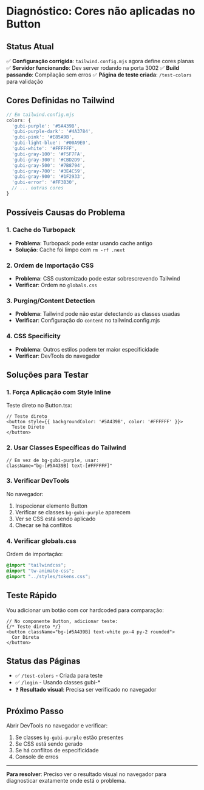 # Diagnóstico: Cores não aplicadas no Button

## Status Atual

✅ **Configuração corrigida**: `tailwind.config.mjs` agora define cores planas
✅ **Servidor funcionando**: Dev server rodando na porta 3002
✅ **Build passando**: Compilação sem erros
✅ **Página de teste criada**: `/test-colors` para validação

## Cores Definidas no Tailwind

```javascript
// Em tailwind.config.mjs
colors: {
  'gubi-purple': '#5A439B',
  'gubi-purple-dark': '#4A3784', 
  'gubi-pink': '#E85A9B',
  'gubi-light-blue': '#00A9E0',
  'gubi-white': '#FFFFFF',
  'gubi-gray-100': '#F5F7FA',
  'gubi-gray-300': '#CBD2D9',
  'gubi-gray-500': '#7B8794',
  'gubi-gray-700': '#3E4C59',
  'gubi-gray-900': '#1F2933',
  'gubi-error': '#FF3B30',
  // ... outras cores
}
```

## Possíveis Causas do Problema

### 1. Cache do Turbopack
- **Problema**: Turbopack pode estar usando cache antigo
- **Solução**: Cache foi limpo com `rm -rf .next`

### 2. Ordem de Importação CSS
- **Problema**: CSS customizado pode estar sobrescrevendo Tailwind
- **Verificar**: Ordem no `globals.css`

### 3. Purging/Content Detection
- **Problema**: Tailwind pode não estar detectando as classes usadas
- **Verificar**: Configuração do `content` no tailwind.config.mjs

### 4. CSS Specificity
- **Problema**: Outros estilos podem ter maior especificidade
- **Verificar**: DevTools do navegador

## Soluções para Testar

### 1. Força Aplicação com Style Inline
Teste direto no Button.tsx:

```tsx
// Teste direto
<button style={{ backgroundColor: '#5A439B', color: '#FFFFFF' }}>
  Teste Direto
</button>
```

### 2. Usar Classes Específicas do Tailwind
```tsx
// Em vez de bg-gubi-purple, usar:
className="bg-[#5A439B] text-[#FFFFFF]"
```

### 3. Verificar DevTools
No navegador:
1. Inspecionar elemento Button
2. Verificar se classes `bg-gubi-purple` aparecem
3. Ver se CSS está sendo aplicado
4. Checar se há conflitos

### 4. Verificar globals.css
Ordem de importação:

```css
@import "tailwindcss";
@import "tw-animate-css";
@import "../styles/tokens.css";
```

## Teste Rápido

Vou adicionar um botão com cor hardcoded para comparação:

```tsx
// No componente Button, adicionar teste:
{/* Teste direto */}
<button className="bg-[#5A439B] text-white px-4 py-2 rounded">
  Cor Direta
</button>
```

## Status das Páginas

- ✅ `/test-colors` - Criada para teste
- ✅ `/login` - Usando classes gubi-*
- ❓ **Resultado visual**: Precisa ser verificado no navegador

## Próximo Passo

Abrir DevTools no navegador e verificar:
1. Se classes `bg-gubi-purple` estão presentes
2. Se CSS está sendo gerado
3. Se há conflitos de especificidade
4. Console de erros

---

**Para resolver**: Preciso ver o resultado visual no navegador para diagnosticar exatamente onde está o problema.
